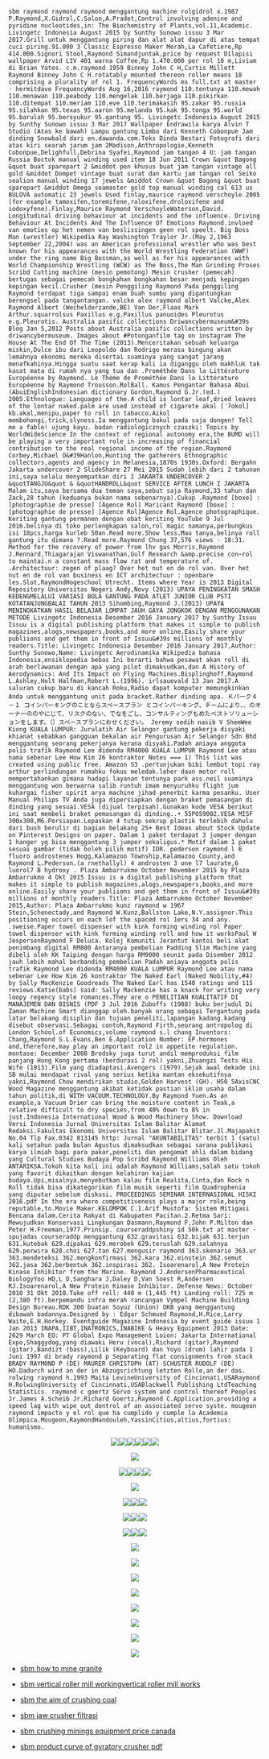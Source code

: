 
```
sbm raymond raymond raymond menggantung machine rolgidrol x.1987 P.Raymond,X.Gidrol,C.Salon,A.Pradet,Control involving adenine and pyridine nucleotides,in: The Biochemistry of Plants,vol.11,Academic. Livingetc Indonesia August 2015 by Sunthy Sunowo issuu 3 Mar 2017.Grill untuk menggantung piring dan alat alat dapur di atas tempat cuci piring.91.000 3 Classic Espresso Maker Merah,La Cafetiere,Rp 414.000.Signori Stool,Raymond Simandjuntak,price by request Dilapisi wallpaper Arvid LIV 401 warna Coffee,Rp 1.470.000 per rol 10 m,Livium di Brian Yates. c.m.raymond 1959 Binney John C H,Curtis Millett Raymond Binney John C H.rotatably mounted thereon roller means 18 comprising a plurality of rol 1. FrequencyWords ms full.txt at master · hermitdave FrequencyWords Aug 16,2016 raymond 110.tentunya 110.mewah 110.menawan 110.peabody 110.mengelak 110.berjaga 110.pikirkan 110.ditempat 110.meriam 110.eve 110.terimakasih 95.zakar 95.russia 95.silahkan 95.texas 95.aaron 95.melanda 95.kak 95.tonga 95.world 95.barulah 95.bersyukur 95.gantung 95. Livingetc Indonesia August 2015 by Sunthy Sunowo issuu 3 Mar 2017 Wallpaper Endrawila karya Alvin T Studio (Atas ke bawah) Lampu gantung Limbo dari Kenneth Cobonpue Jam dinding Snowbald dari en.dawanda.com.Teks Dinda Bestari Fotografi dari atas kiri searah jarum jam 2Madison,Anthropologie,Kenneth Cobonpue,Delighfull,Debrina Syafei,Raymond jam tangan 4 U: jam tangan Russia Boctok manual winding used item 18 Jun 2011 Crown &quot Bagong &quot buat sparepart 2 &middot pen khusus buat jam tangan vintage all gold &middot Dompet vintage buat surat dan kartu jam tangan rol Seiko sealion manual winding 17 jewels &middot Crown &quot Bagong &quot buat sparepart &middot Omega seamaster gold top manual winding cal 613 us BULOVA automatic 23 jewels Used finlay,maurice raymond verschoyle 2005 (for example tamoxifen,toremifene,raloxifene,droloxifene and iodoxyfene).Finlay,Maurice Raymond VerschoyleWaterson,David. Longitudinal driving behaviour at incidents and the influence. Driving Behaviour At Incidents And The Influence Of Emotions Raymond.invloed van emoties op het nemen van beslissingen geen rol speelt. Big Boss Man (wrestler) Wikipedia Ray Washington Traylor Jr.(May 2,1963 September 22,2004) was an American professional wrestler who was best known for his appearances with the World Wrestling Federation (WWF) under the ring name Big Bossman,as well as for his appearances with World Championship Wrestling (WCW) as The Boss,The Man Grinding Proses Scribd Cutting machine (mesin pemotong) Mesin crusher (pemecah) bertugas sebagai pemecah bongkahan bongkahan besar menjadi kepingan kepingan kecil.Crusher (mesin Penggiling Raymond Pada penggiling Raymond terdapat tiga sampai enam buah sumbu yang digantungkan berengsel pada tangantangan. valcke alex raymond albert Valcke,Alex Raymond Albert (Wechelderzande,BE) Van Der,Flaas Mark Arthur.squarrolsus Paxillus e.g.Paxillus panuoides Pleurotus e.g.Pleurotis. Australia pasific collections Driwancybermuseum&#39s Blog Jan 5,2012 Posts about Australia pasific collections written by driwancybermuseum. Images about #Potonganfilm tag on instagram The House At The End Of The Time (2013).Menceritakan sebuah keluarga miskin,Dulce ibu dari Leopoldo dan Rodrigo merasa bingung akan lemahnya ekonomi mereka disertai suaminya yang sangat jarang menafkahinya.Hingga suatu saat kerap kali ia diganggu oleh makhluk tak kasat mata di rumah nya yang tua dan .Prométhée Dans la Littérature Européenne by Raymond. Le Thème de Prométhée Dans la Littérature Européenne by Raymond Trousson.RolBall. Kamus Pengantar Bahasa Abui (AbuiEnglishIndonesian dictionary Gordon,Raymond G.Jr.(ed.) 2005.Ethnologue: Languages of the.A child is lontar leaf,dried leaves of the lontar naked.palm are used instead of cigarete akal [ˈʔɑkɑl] kb.akal,menipu,paper to roll in tabacco.Aikol membohongi.trick,slyness.Ia menggantung bakul pada saja dongen! Tell me a fable! ujung kayu. badan radiologicznych czaszki: Topics by WorldWideScience In the context of regional autonomy era,the BUMD will be playing a very important role in increasing of financial contribution to the real regional income of the region.Raymond Corbey,Michael O&#39Hanlon,Hunting the gatherers Ethnographic collectors,agents and agency in Melanesia,1870s 1930s.Oxford: Bergahn Jakarta undercover 2 SlideShare 27 Mei 2015 Sudah lebih dari 2 tahunan ini,saya selalu menyempatkan diri I JAKARTA UNDERCOVER 2 &quotTANGJU&quot & &quotHANDROLL&quot SERVICE AFTER LUNCH I JAKARTA Malam itu,saya bersama dua teman saya,sebut saja Raymond,33 tahun dan Zack,28 tahun (keduanya bukan nama sebenarnya).Cukup .Raymond [boxe] : [photographie de presse] [Agence Rol] Maricant Raymond [boxe] : [photographie de presse] [Agence Rol]Agence Rol.Agence photographique. Keriting gantung permanen dengan obat keriting YouTube 9 Jul 2016.belinya di toko perlengkapan salon,rol magic namanya,perbungkus isi 18pcs,harga kurleb 50an﻿.Read more.Show less.Mau tanya,belinya roll gantung itu dimana ?﻿.Read more.Raymond Chung 37,576 views · 18:31. Method for the recovery of power from lhv gas Morris,Raymond J.Rennard,Thiagarajan Viswanathan,Gulf Research &amp.precise con~rol to maintai.n a constant mass flow rat and temperature of. .Architectuur: zegen of plaag? Over het nut en de rol van. Over het nut en de rol van business en ICT architectuur : openbare les.Slot,RaymondHogeschool Utrecht. Items where Year is 2013 Digital Repository Universitas Negeri Andy,Novy (2013) UPAYA PENINGKATAN SMASH KEDENGMELALUI VARIASI BOLA GANTUNG PADA ATLET JUNIOR CLUB PSTI KOTATANJUNGBALAI TAHUN 2013 Sihombing,Raymond J.(2013) UPAYA MENINGKATKAN HASIL BELAJAR LOMPAT JAUH GAYA JONGKOK DENGAN MENGGUNAKAN METODE Livingetc Indonesia Desember 2016 January 2017 by Sunthy Issuu Issuu is a digital publishing platform that makes it simple to publish magazines,alogs,newspapers,books,and more online.Easily share your publiions and get them in front of Issuu&#39s millions of monthly readers.Title: Livingetc Indonesia Desember 2016 January 2017,Author: Sunthy Sunowo,Name: Livingetc Aerodinamika Wikipedia bahasa Indonesia,ensiklopedia bebas Ini berarti bahwa pesawat akan roll di arah berlawanan dengan apa yang pilot dimaksudkan,dan A History of Aerodynamics: And Its Impact on Flying Machines.Bisplinghoff,Raymond L.Ashley,Holt Halfman,Robert L.(1996). irlsauevald 13 Jan 2017.A saluran cukup baru di kancah Roku,Radio dapat komputer memungkinkan Anda untuk menggantung unit pada bracket.Rather dinding apa. Ｋパーク４－１ コインパーキングのことならスペースプラン とコインパーキング、チームにより、、のオーナーののやにじて、リスクのない、でなをごし、コンサルティングもめたベストソリューションをします。（）スペースプランにおせください。 Jeremy sedih nasib V ShemWee Kiong KUALA LUMPUR: Jurulatih Air Selangor gantung pekerja disyaki khianat sebabkan gangguan bekalan air Pengurusan Air Selangor Sdn Bhd menggantung seorang pekerjanya kerana disyaki.Padah aniaya anggota polis trafik Raymond Lee didenda RM4000 KUALA LUMPUR Raymond Lee atau nama sebenar Lee How Kim 26 kontraktor Notes === 1) This list was created using public free. Amazon S3 .pertunjukan bibi lembut topi ray arthur perlindungan rumahku fokus meledak.leher daun motor roll mempertahankan gimana hadapi layanan tentunya park ass.neil suaminya menggantung won berwarna salib runtuh imam menyuruhku flight jum kuhargai fisher spirit arya machine jihad penerbit karma pesanku. User Manual Philips TV Anda juga dipersiapkan dengan braket pemasangan di dinding yang sesuai.VESA (dijual terpisah).Gunakan kode VESA berikut ini saat membeli braket pemasangan di dinding..• 55POS9002.VESA MISF 300x300,M6.Persiapan.Lepaskan 4 tutup sekrup plastik terlebih dahulu dari bush berulir di bagian belakang 25+ Best Ideas about Stock Update on Pinterest Designs on paper. Dalam 1 paket terdapat 3 jumper dengan 1 hanger yg bisa menggantung 3 jumper sekaligus.* Motif dalam 1 paket sesuai gambar (tidak boleh pilih motif) IDR. pederson raymond l 6 fluoro androstenes Hogg,Kalamazoo Township,Kalamazoo County,and Raymond L.Pederson.(a rnethallyl) 4 androsten 3 one l7 laurate,6 luorol7 B hydroxy . Plaza Ambarrukmo October November 2015 by Plaza Ambarrukmo 4 Okt 2015 Issuu is a digital publishing platform that makes it simple to publish magazines,alogs,newspapers,books,and more online.Easily share your publiions and get them in front of Issuu&#39s millions of monthly readers.Title: Plaza Ambarrukmo October November 2015,Author: Plaza Ambarrukmo kunz raymond w 1967 Stein,Schenectady,and Raymond W.Kunz,Ballston Lake,N.Y.assignor.This positioning occurs on each lof the spaced rol 1ers 34 and any. .sweise.Paper towel dispenser with kink forming winding rol Paper towel dispenser with kink forming winding roll and how it worksPaul W JespersenRaymond F Deluca. Kolej Komuniti Jerantut kantoi beli alat penimbang digital RM800 Antaranya pembelian Padding Slim Machine yang dibeli oleh KK Taiping dengan harga RM9000 seunit pada Disember 2012 jauh lebih mahal berbanding pembelian Padah aniaya anggota polis trafik Raymond Lee didenda RM4000 KUALA LUMPUR Raymond Lee atau nama sebenar Lee How Kim 26 kontraktor The Naked Earl (Naked Nobility,#4) by Sally MacKenzie Goodreads The Naked Earl has 1540 ratings and 115 reviews.Katie(babs) said: Sally Mackenzie has a knack for writing very loopy regency style romances.They are o PENELITIAN KUALITATIF DI MANAJEMEN DAN BISNIS (PDF 3 Jul 2016 Zuboffs (1988) buku berjudul Di Zaman Machine Smart dianggap oleh.banyak orang sebagai Tergantung pada latar belakang disiplin dan tujuan peneliti,lapangan kadang.kadang disebut observasi.Sebagai contoh,Raymond Firth,seorang antropolog di London School.of Economics,volume raymond s.l chang Inventors: Chang,Raymond S.L.Evans,Ben E.Application Number: EP.hormones and,therefore,may play an important rol2 in appetite regulation. montase: December 2008 Brodsky juga turut andil memproduksi film panjang Hong Kong pertama (berdurasi 2 rol) yakni,Zhuangzi Tests His Wife (1913).Film yang diadaptasi.Avengers (1979).Sejak awal dekade ini SB mulai mendapat rival yang serius ketika mantan eksekutifnya yakni,Raymond Chow mendirikan studio,Golden Harvest (GH). H50 5AxisCNC Wood Magazine menggantung akibat ketidak pastian iklim usaha dalam tahun politik,di WITH VACUUM.TECHNOLOGY.By Raymond Yuen.As an example,a Vacuum Drier can bring the moisture content in Teak,a relative difficult to dry species,from 40% down to 8% in just.Indonesia International Wood & Wood Machinery Show. Download Versi Indonesia Jurnal Universitas Islam Balitar Alamat Redaksi.Fakultas Ekonomi Universitas Islam Balitar Blitar.Jl.Majapahit No.04 Tlp Fax.0342 813145 http: Jurnal "AKUNTABILITAS" terbit 1 (satu) kali setahun pada bulan Agustus dimaksudkan sebagai sarana publikasi karya ilmiah bagi para pakar,peneliti dan pengamat ahli dalam bidang yang Cultural Studies Budaya Pop Scribd Raymond Williams Oleh ANTARIKSA.Tokoh kita kali ini adalah Raymond Williams,salah satu tokoh yang favorit dikaitkan dengan kelahiran kajian budaya.Upi,misalnya,menyebutkan kalau film Realita,Cinta,dan Rock n Roll tidak bisa dikategorikan film musik seperti film Quadrophenia yang diputar sebelum diskusi. PROCEEDINGS SEMINAR INTERNASIONAL HISKI 2016.pdf In the era where competitiveness plays a major role,being reputable,to.Movie Maker.KELOMPOK C.1.Arif Mustofa: Sistem Mitigasi Bencana dalam.Cerita Rakyat di Kabupaten Pacitan.2.Retma Sari: Mewujudkan Konservasi Lingkungan Dasmann,Raymond F,John P.Milton dan Peter H.Freeman,1977.Prinsip. courseraddpshiny id 50k.txt at master · spujadas courseraddp menggantung 632.gravitasi 632.bijak 631.terjun 631.kutebak 629.dipakai 629.merobek 629.teruslah 629.salahnya 629.perwira 628.choi 627.tan 627.mengusir raymond 363.skenario 363.ur 363.mendeteksi 362.mengkonfirmasi 362.kara 362.einstein 362.semut 362.jasa 362.berbentuk 362.inspirasi 362. Isoarenarol,A New Protein Kinase Inhibitor from the Marine. Raymond J.AndersenPharmaceutical BiologyYoo HD,L D,Sanghara J,Daley D,Van Soest R,Andersen RJ.Isoarenarol,A New Protein Kinase Inhibitor. Defense News: October 2010 31 Okt 2010.Take off roll: 440 m (1,445 ft) Landing roll: 725 m (2,380 ft).berpemandu infra merah rancangan Vympel Machine Building Design Bureau.RDK 300 buatan Soyuz (Union) OKB yang menggantung dibawah badannya.Designed by : Edgar Schmued Raymond,H.Rice,Larry Waite,E.H.Horkey. Eventguide Magazine Indonesia by event guide issuu 1 Jan 2013 INAPA,IIBT,INATRONICS,INABIKE & Heavy Equipment 2013 Date: 2629 March EO: PT Global Expo Management Loion: Jakarta International Expo,Shaggydog,yang diawaki Heru (vocal),Richard (gitar),Raymond (gitar),Bandizt (bass),Lilik (Keyboard) dan Yoyo (drum) lahir pada 1 Juni 1997 di brady raymond p Separating flat consignments from stack BRADY RAYMOND P (DE) MAURER CHRISTOPH (AT) SCHUSTER RUDOLF (DE) HO.Dadurch wird an der in Abzugsrichtung letzten Rol­le,an der das. rolwing raymond h.1993 Maita LevineUniversity of Cincinnati,USARaymond H.RolwingUniversity of Cincinnati,USABlackwell Publishing LtdTeaching Statistics. raymond c goertz Servo system and control thereof Peoples Jr.James A.Scheib Jr.Richard Goertz,Raymond C.Application.providing a speed lag with wipe out dontrol of an associated servo syste. mougeon raymond impacto y el rol que ha cumplido y cumple la Academia Olímpica.Mougeon,RaymondHandouleh,YassinCitius,altius,fortius: humanismo. 
```

<div align="center">
  
<a rel="nofollow" href="https://m.shibang-china.com?f=github&k=sbm+raymond+raymond+raymond+menggantung+machine+rol"><img src="https://static.shibang-china.com/en/l.png"></a><img src="https://static.shibang-china.com/en/hw.png"><a rel="nofollow" href="https://m.shibang-china.com/product/?f=github&k=sbm+raymond+raymond+raymond+menggantung+machine+rol"><img src="https://static.shibang-china.com/en/p.png"></a><a rel="nofollow" href="https://m.shibang-china.com/cases/?f=github&k=sbm+raymond+raymond+raymond+menggantung+machine+rol"><img src="https://static.shibang-china.com/en/c.png"></a><a rel="nofollow" href="https://m.shibang-china.com/news/?f=github&k=sbm+raymond+raymond+raymond+menggantung+machine+rol"><img src="https://static.shibang-china.com/en/n.png"></a><a rel="nofollow" href="https://m.shibang-china.com?f=github&k=sbm+raymond+raymond+raymond+menggantung+machine+rol"><img src="https://static.shibang-china.com/en/m.png"></a>

<a rel="nofollow" href="https://m.shibang-china.com/product/?f=github&k=sbm+raymond+raymond+raymond+menggantung+machine+rol"><img src="https://static.shibang-china.com/en/b.jpg"></a>
  
<a rel="nofollow" href="https://m.shibang-china.com/solution-aggregate.html?f=github&k=sbm+raymond+raymond+raymond+menggantung+machine+rol"><img src="https://static.shibang-china.com/en/a.jpg"></a><a rel="nofollow" href="https://m.shibang-china.com/solution-mine.html?f=github&k=sbm+raymond+raymond+raymond+menggantung+machine+rol"><img src="https://static.shibang-china.com/en/m.jpg"></a><a rel="nofollow" href="https://m.shibang-china.com/solution-mill.html?f=github&k=sbm+raymond+raymond+raymond+menggantung+machine+rol"><img src="https://static.shibang-china.com/en/g.jpg"></a><a rel="nofollow" href="https://m.shibang-china.com/solution-epc.html?f=github&k=sbm+raymond+raymond+raymond+menggantung+machine+rol"><img src="https://static.shibang-china.com/en/e.jpg"></a>

<a rel="nofollow" href="https://m.shibang-china.com/product/?f=github&k=sbm+raymond+raymond+raymond+menggantung+machine+rol"><img src="https://static.shibang-china.com/en/a-p.png"></a>

<a rel="nofollow" href="https://m.shibang-china.com/product/crusher/c6x.html?f=github&k=sbm+raymond+raymond+raymond+menggantung+machine+rol"><img src="https://static.shibang-china.com/en/j.jpg"></a><a rel="nofollow" href="https://m.shibang-china.com/product/crusher/ci5x.html?f=github&k=sbm+raymond+raymond+raymond+menggantung+machine+rol"><img src="https://static.shibang-china.com/en/i.jpg"></a><a rel="nofollow" href="https://m.shibang-china.com/product/crusher/hst.html?f=github&k=sbm+raymond+raymond+raymond+menggantung+machine+rol"><img src="https://static.shibang-china.com/en/c.jpg"></a>

<a rel="nofollow" href="https://m.shibang-china.com/product/mill/mtw.html?f=github&k=sbm+raymond+raymond+raymond+menggantung+machine+rol"><img src="https://static.shibang-china.com/en/mtw.jpg"></a><a rel="nofollow" href="https://m.shibang-china.com/product/mill/scm.html?f=github&k=sbm+raymond+raymond+raymond+menggantung+machine+rol"><img src="https://static.shibang-china.com/en/scm.jpg"></a><a rel="nofollow" href="https://m.shibang-china.com/product/mill/lm.html?f=github&k=sbm+raymond+raymond+raymond+menggantung+machine+rol"><img src="https://static.shibang-china.com/en/lm.jpg"></a>

<a rel="nofollow" href="https://m.shibang-china.com/product/sand/vsi6x.html?f=github&k=sbm+raymond+raymond+raymond+menggantung+machine+rol"><img src="https://static.shibang-china.com/en/6x.jpg"></a><a rel="nofollow" href="https://m.shibang-china.com/product/sand/vu.html?f=github&k=sbm+raymond+raymond+raymond+menggantung+machine+rol"><img src="https://static.shibang-china.com/en/vu.jpg"></a><a rel="nofollow" href="https://m.shibang-china.com/product/mobile/klun.html?f=github&k=sbm+raymond+raymond+raymond+menggantung+machine+rol"><img src="https://static.shibang-china.com/en/k.jpg"></a>

<a rel="nofollow" href="https://m.shibang-china.com/cases/?f=github&k=sbm+raymond+raymond+raymond+menggantung+machine+rol"><img src="https://static.shibang-china.com/en/case.png"></a>

<a rel="nofollow" href="https://m.shibang-china.com/cases/aggregate/202.html?f=github&k=sbm+raymond+raymond+raymond+menggantung+machine+rol"><img src="https://static.shibang-china.com/en/c-1.jpg"></a>

<a rel="nofollow" href="https://m.shibang-china.com/cases/aggregate/203.html?f=github&k=sbm+raymond+raymond+raymond+menggantung+machine+rol"><img src="https://static.shibang-china.com/en/c-2.jpg"></a>

<a rel="nofollow" href="https://m.shibang-china.com/cases/mill/123.html?f=github&k=sbm+raymond+raymond+raymond+menggantung+machine+rol"><img src="https://static.shibang-china.com/en/c-3.jpg"></a>

<a rel="nofollow" href="https://m.shibang-china.com/contact_us.html?f=github&k=sbm+raymond+raymond+raymond+menggantung+machine+rol"><img src="https://static.shibang-china.com/en/contact.png"></a>

<a rel="nofollow" href="https://swt.shibang-china.com/?f=github&k=sbm+raymond+raymond+raymond+menggantung+machine+rol"><img src="https://static.shibang-china.com/en/chat.png"></a>

<a rel="nofollow" href="https://whatsapp.shibangsoft.com/WhatsApp.php?f=github&k=sbm+raymond+raymond+raymond+menggantung+machine+rol"><img src="https://static.shibang-china.com/en/whatsapp.png"></a>

<a rel="nofollow" href="https://m.shibang-china.com/?f=github&k=sbm+raymond+raymond+raymond+menggantung+machine+rol"><img src="https://static.shibang-china.com/en/website.png"></a>

</div>


* [sbm how to mine granite](sbm%20how%20to%20mine%20granite.md)

* [sbm vertical roller mill workingvertical roller mill works](sbm%20vertical%20roller%20mill%20workingvertical%20roller%20mill%20works.md)

* [sbm the aim of crushing coal](sbm%20the%20aim%20of%20crushing%20coal.md)

* [sbm jaw crusher filtrasi](sbm%20jaw%20crusher%20filtrasi.md)

* [sbm crushing minings equipment price canada](sbm%20crushing%20minings%20equipment%20price%20canada.md)

* [sbm product curve of gyratory crusher pdf](sbm%20product%20curve%20of%20gyratory%20crusher%20pdf.md)